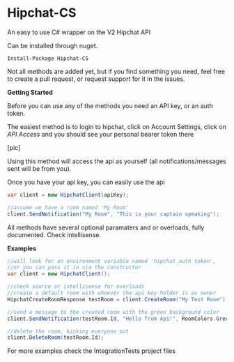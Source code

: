 Hipchat-CS
==========

An easy to use C# wrapper on the V2 Hipchat API

Can be installed through nuget.

```
Install-Package Hipchat-CS
```

Not all methods are added yet, but if you find something you need, feel free to create a pull request, or request support for it in the issues.


**Getting Started**

Before you can use any of the methods you need an API key, or an auth token.

The easiest method is to login to hipchat, click on Account Settings, click on *API Access* and you should see your personal bearer token there

[pic]

Using this method will access the api as yourself (all notifications/messages sent will be from you).

Once you have your api key, you can easily use the api

```csharp 
var client = new HipchatClient(apiKey);

//assume we have a room named 'My Room'
client.SendNotification("My Room", "This is your captain speaking");
```

All methods have several optional paramaters and or overloads, fully documented.  Check intellisense.

**Examples**

```cs
//will look for an environment variable named 'hipchat_auth_token',
//or you can pass it in via the constructor
var client = new HipchatClient();

//check source or intellisense for overloads
//create a default room with whoever the api key holder is as owner
HipchatCreateRoomResponse testRoom = client.CreateRoom("My Test Room");

//send a message to the created room with the green background color
client.SendNotification(testRoom.Id, "Hello from Api!", RoomColors.Green);

//delete the room, kicking everyone out
client.DeleteRoom(testRoom.Id);
```

For more examples check the IntegrationTests project files

